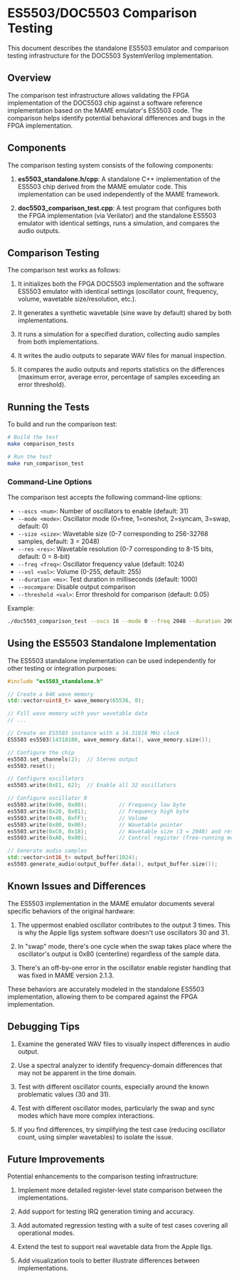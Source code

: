 # ES5503/DOC5503 Comparison Testing

This document describes the standalone ES5503 emulator and comparison testing infrastructure for the DOC5503 SystemVerilog implementation.

## Overview

The comparison test infrastructure allows validating the FPGA implementation of the DOC5503 chip against a software reference implementation based on the MAME emulator's ES5503 code. The comparison helps identify potential behavioral differences and bugs in the FPGA implementation.

## Components

The comparison testing system consists of the following components:

1. **es5503_standalone.h/cpp**: A standalone C++ implementation of the ES5503 chip derived from the MAME emulator code. This implementation can be used independently of the MAME framework.

2. **doc5503_comparison_test.cpp**: A test program that configures both the FPGA implementation (via Verilator) and the standalone ES5503 emulator with identical settings, runs a simulation, and compares the audio outputs.

## Comparison Testing

The comparison test works as follows:

1. It initializes both the FPGA DOC5503 implementation and the software ES5503 emulator with identical settings (oscillator count, frequency, volume, wavetable size/resolution, etc.).

2. It generates a synthetic wavetable (sine wave by default) shared by both implementations.

3. It runs a simulation for a specified duration, collecting audio samples from both implementations.

4. It writes the audio outputs to separate WAV files for manual inspection.

5. It compares the audio outputs and reports statistics on the differences (maximum error, average error, percentage of samples exceeding an error threshold).

## Running the Tests

To build and run the comparison test:

```bash
# Build the test
make comparison_tests

# Run the test
make run_comparison_test
```

### Command-Line Options

The comparison test accepts the following command-line options:

- `--oscs <num>`: Number of oscillators to enable (default: 31)
- `--mode <mode>`: Oscillator mode (0=free, 1=oneshot, 2=syncam, 3=swap, default: 0)
- `--size <size>`: Wavetable size (0-7 corresponding to 256-32768 samples, default: 3 = 2048)
- `--res <res>`: Wavetable resolution (0-7 corresponding to 8-15 bits, default: 0 = 8-bit)
- `--freq <freq>`: Oscillator frequency value (default: 1024)
- `--vol <vol>`: Volume (0-255, default: 255)
- `--duration <ms>`: Test duration in milliseconds (default: 1000)
- `--nocompare`: Disable output comparison
- `--threshold <val>`: Error threshold for comparison (default: 0.05)

Example:
```bash
./doc5503_comparison_test --oscs 16 --mode 0 --freq 2048 --duration 2000
```

## Using the ES5503 Standalone Implementation

The ES5503 standalone implementation can be used independently for other testing or integration purposes:

```cpp
#include "es5503_standalone.h"

// Create a 64K wave memory
std::vector<uint8_t> wave_memory(65536, 0);

// Fill wave memory with your wavetable data
// ...

// Create an ES5503 instance with a 14.31818 MHz clock
ES5503 es5503(14318180, wave_memory.data(), wave_memory.size());

// Configure the chip
es5503.set_channels(2);  // Stereo output
es5503.reset();

// Configure oscillators
es5503.write(0xE1, 62);  // Enable all 32 oscillators

// Configure oscillator 0
es5503.write(0x00, 0x80);          // Frequency low byte
es5503.write(0x20, 0x01);          // Frequency high byte
es5503.write(0x40, 0xFF);          // Volume
es5503.write(0x80, 0x00);          // Wavetable pointer
es5503.write(0xC0, 0x18);          // Wavetable size (3 = 2048) and resolution (0 = 8-bit)
es5503.write(0xA0, 0x00);          // Control register (free-running mode, channel 0)

// Generate audio samples
std::vector<int16_t> output_buffer(1024);
es5503.generate_audio(output_buffer.data(), output_buffer.size());
```

## Known Issues and Differences

The ES5503 implementation in the MAME emulator documents several specific behaviors of the original hardware:

1. The uppermost enabled oscillator contributes to the output 3 times. This is why the Apple IIgs system software doesn't use oscillators 30 and 31.

2. In "swap" mode, there's one cycle when the swap takes place where the oscillator's output is 0x80 (centerline) regardless of the sample data.

3. There's an off-by-one error in the oscillator enable register handling that was fixed in MAME version 2.1.3.

These behaviors are accurately modeled in the standalone ES5503 implementation, allowing them to be compared against the FPGA implementation.

## Debugging Tips

1. Examine the generated WAV files to visually inspect differences in audio output.

2. Use a spectral analyzer to identify frequency-domain differences that may not be apparent in the time domain.

3. Test with different oscillator counts, especially around the known problematic values (30 and 31).

4. Test with different oscillator modes, particularly the swap and sync modes which have more complex interactions.

5. If you find differences, try simplifying the test case (reducing oscillator count, using simpler wavetables) to isolate the issue.

## Future Improvements

Potential enhancements to the comparison testing infrastructure:

1. Implement more detailed register-level state comparison between the implementations.

2. Add support for testing IRQ generation timing and accuracy.

3. Add automated regression testing with a suite of test cases covering all operational modes.

4. Extend the test to support real wavetable data from the Apple IIgs.

5. Add visualization tools to better illustrate differences between implementations.